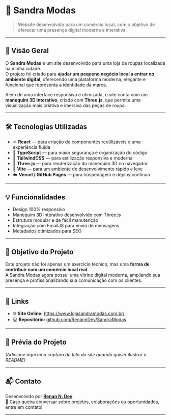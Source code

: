 # 👗 Sandra Modas

> Website desenvolvido para um comércio local, com o objetivo de oferecer uma presença digital moderna e interativa.

---

## 🌟 Visão Geral

O **Sandra Modas** é um site desenvolvido para uma loja de roupas localizada na minha cidade.  
O projeto foi criado para **ajudar um pequeno negócio local a entrar no ambiente digital**, oferecendo uma plataforma moderna, elegante e funcional que representa a identidade da marca.

Além de uma interface responsiva e otimizada, o site conta com um **manequim 3D interativo**, criado com **Three.js**, que permite uma visualização mais criativa e imersiva das peças de roupa.

---

## 🛠️ Tecnologias Utilizadas

- ⚛️ **React** — para criação de componentes reutilizáveis e uma experiência fluida  
- 🧩 **TypeScript** — para maior segurança e organização do código  
- 💨 **TailwindCSS** — para estilização responsiva e moderna  
- 🎨 **Three.js** — para renderização do manequim 3D no navegador  
- 🚀 **Vite** — para um ambiente de desenvolvimento rápido e leve  
- ☁️ **Vercel / GitHub Pages** — para hospedagem e deploy contínuo  

---

## 💡 Funcionalidades

- Design 100% responsivo  
- Manequim 3D interativo desenvolvido com Three.js  
- Estrutura modular e de fácil manutenção  
- Integração com EmailJS para envio de mensagens  
- Metadados otimizados para SEO  

---

## 🧭 Objetivo do Projeto

Este projeto não foi apenas um exercício técnico, mas uma **forma de contribuir com um comércio local real**.  
A Sandra Modas agora possui uma vitrine digital moderna, ampliando sua presença e profissionalizando sua comunicação com os clientes.

---

## 🔗 Links

- 🌐 **Site Online:** https://www.lojasandramodas.com.br/
- 💻 **Repositório:** [github.com/RenannDev/SandraModas](https://github.com/RenannDev/SandraModas)  

---

## 📸 Prévia do Projeto

*(Adicione aqui uma captura de tela do site quando quiser ilustrar o README)*

---

## 📬 Contato

Desenvolvido por **[Renan N. Dev](https://github.com/RenannDev)**  
💼 Caso queira conversar sobre projetos, colaborações ou oportunidades, entre em contato!

---
